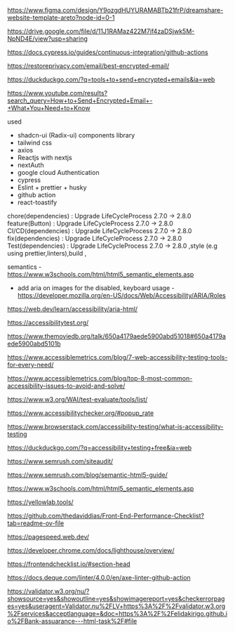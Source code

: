 https://www.figma.com/design/Y9ozgdHUYURAMABTb21frP/dreamshare-website-template-areto?node-id=0-1

https://drive.google.com/file/d/11J1RAMaz422M7if4zaDSjwk5M-NpND4E/view?usp=sharing

https://docs.cypress.io/guides/continuous-integration/github-actions

https://restoreprivacy.com/email/best-encrypted-email/

https://duckduckgo.com/?q=tools+to+send+encrypted+emails&ia=web

https://www.youtube.com/results?search_query=How+to+Send+Encrypted+Email+-+What+You+Need+to+Know

used

- shadcn-ui (Radix-ui) components library
- tailwind css
- axios
- Reactjs with nextjs
- nextAuth
- google cloud Authentication
- cypress
- Eslint + prettier + husky
- github action
- react-toastify

chore(dependencies) : Upgrade LifeCycleProcess 2.7.0 -> 2.8.0 feature(Button) : Upgrade LifeCycleProcess 2.7.0 -> 2.8.0 CI/CD(dependencies) : Upgrade LifeCycleProcess 2.7.0 -> 2.8.0 fix(dependencies) : Upgrade LifeCycleProcess 2.7.0 -> 2.8.0 Test(dependencies) : Upgrade LifeCycleProcess 2.7.0 -> 2.8.0 ,style (e.g using prettier,linters),build ,

semantics - https://www.w3schools.com/html/html5_semantic_elements.asp

- add aria on images for the disabled, keyboard usage - https://developer.mozilla.org/en-US/docs/Web/Accessibility/ARIA/Roles

https://web.dev/learn/accessibility/aria-html/

https://accessibilitytest.org/

https://www.themoviedb.org/talk/650a4179aede5900abd51018#650a4179aede5900abd5101b

https://www.accessiblemetrics.com/blog/7-web-accessibility-testing-tools-for-every-need/

https://www.accessiblemetrics.com/blog/top-8-most-common-accessibility-issues-to-avoid-and-solve/

https://www.w3.org/WAI/test-evaluate/tools/list/

https://www.accessibilitychecker.org/#popup_rate

https://www.browserstack.com/accessibility-testing/what-is-accessibility-testing

https://duckduckgo.com/?q=accessibility+testing+free&ia=web

https://www.semrush.com/siteaudit/

https://www.semrush.com/blog/semantic-html5-guide/

https://www.w3schools.com/html/html5_semantic_elements.asp

https://yellowlab.tools/

https://github.com/thedaviddias/Front-End-Performance-Checklist?tab=readme-ov-file

https://pagespeed.web.dev/

https://developer.chrome.com/docs/lighthouse/overview/

https://frontendchecklist.io/#section-head

https://docs.deque.com/linter/4.0.0/en/axe-linter-github-action

https://validator.w3.org/nu/?showsource=yes&showoutline=yes&showimagereport=yes&checkerrorpages=yes&useragent=Validator.nu%2FLV+https%3A%2F%2Fvalidator.w3.org%2Fservices&acceptlanguage=&doc=https%3A%2F%2Felidakirigo.github.io%2FBank-assuarance---html-task%2F#file
